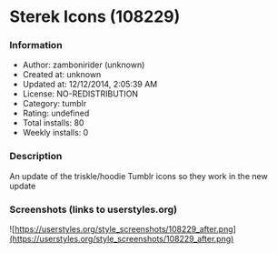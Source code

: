 # Sterek Icons (108229)

### Information
- Author: zambonirider (unknown)
- Created at: unknown
- Updated at: 12/12/2014, 2:05:39 AM
- License: NO-REDISTRIBUTION
- Category: tumblr
- Rating: undefined
- Total installs: 80
- Weekly installs: 0


### Description
An update of the triskle/hoodie Tumblr icons so they work in the new update


### Screenshots (links to userstyles.org)
![https://userstyles.org/style_screenshots/108229_after.png](https://userstyles.org/style_screenshots/108229_after.png)


